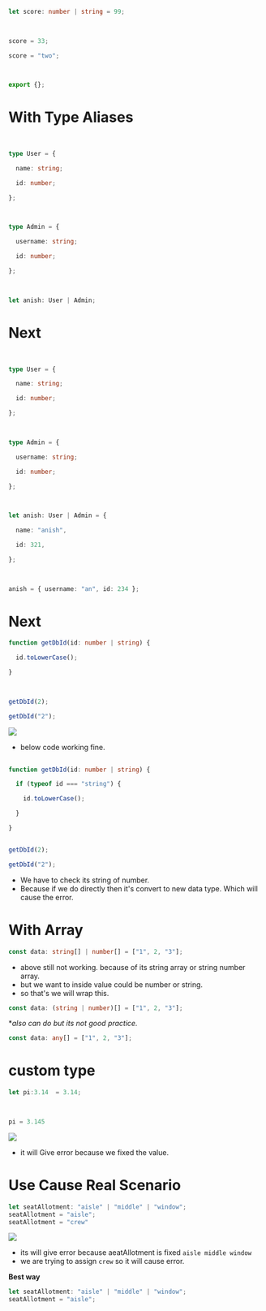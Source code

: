 
```ts
let score: number | string = 99;

  

score = 33;

score = "two";

  

export {};
```

# With Type Aliases

```ts
  

type User = {

  name: string;

  id: number;

};

  

type Admin = {

  username: string;

  id: number;

};

  

let anish: User | Admin;
```

# Next

```ts
  

type User = {

  name: string;

  id: number;

};

  

type Admin = {

  username: string;

  id: number;

};

  

let anish: User | Admin = {

  name: "anish",

  id: 321,

};

  

anish = { username: "an", id: 234 };
```


# Next

```ts
function getDbId(id: number | string) {

  id.toLowerCase();

}

  

getDbId(2);

getDbId("2");

```
![](https://i.imgur.com/i6mgMev.png)

- below code working fine.

```ts
  
function getDbId(id: number | string) {

  if (typeof id === "string") {

    id.toLowerCase();

  }

}


getDbId(2);

getDbId("2");
```

- We have to check its string of number.
- Because if we do directly then it's convert to new data type. Which will cause the error.


# With Array
```ts
const data: string[] | number[] = ["1", 2, "3"];
```

- above still not working. because of its string array or string number array.
- but we want to inside value could be number or string.
- so that's we will wrap this.

```ts
const data: (string | number)[] = ["1", 2, "3"];
```


**also can do but its not good practice.*
```ts
const data: any[] = ["1", 2, "3"];
```

# custom type 

```ts
let pi:3.14  = 3.14;

  

pi = 3.145
```
![](https://i.imgur.com/XuJ4g2U.png)


- it will Give error because we fixed the value.

# Use Cause Real Scenario

```ts
let seatAllotment: "aisle" | "middle" | "window";
seatAllotment = "aisle";
seatAllotment = "crew"
```

![](https://i.imgur.com/baXlTnq.png)


- its will give error because aeatAllotment is fixed `aisle middle window` 
- we are trying to assign `crew` so it will cause error.

**Best way**
```ts
let seatAllotment: "aisle" | "middle" | "window";
seatAllotment = "aisle";
```

